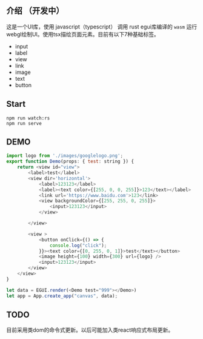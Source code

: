 ## 介绍 （开发中）

这是一个UI库，使用 javascript（typescript） 调用 rust egui库编译的 `wasm` 运行webgl绘制UI。使用tsx描绘页面元素。目前有以下7种基础标签。

* input 
* label
* view
* link
* image
* text
* button

## Start

```
npm run watch:rs
npm run serve
```

## DEMO

```javascript
import logo from './images/googlelogo.png';
export function Demo(props: { test: string }) {
    return <view id="view">
        <label>test</label>
        <view dir='horizontal'>
            <label>123123</label>
            <label><text color={[255, 0, 0, 255]}>123</text></label>
            <link url='https://www.baidu.com'>123</link>
            <view backgroundColor={[255, 255, 0, 255]}>
                <input>123123</input>
            </view>

        </view>

        <view >
            <button onClick={() => {
                console.log("click");
            }}><text color={[0, 255, 0, 1]}>test</text></button>
            <image height={100} width={300} url={logo} />
            <input>123123</input>
        </view>
    </view>
}

let data = EGUI.render(<Demo test="999"></Demo>)
let app = App.create_app("canvas", data);
```

## TODO

目前采用类dom的命令式更新。以后可能加入类react响应式布局更新。
